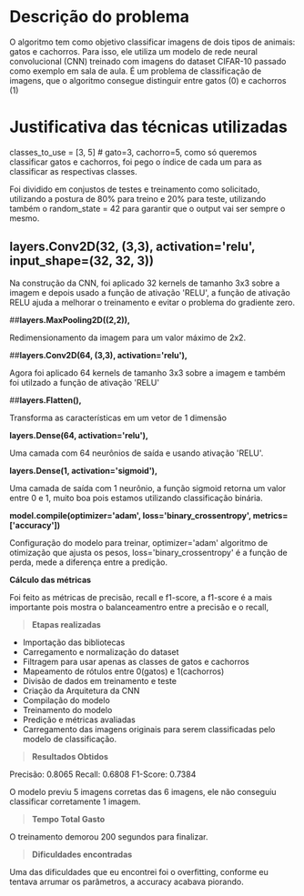 # Descrição do problema

  O algoritmo tem como objetivo classificar imagens de dois tipos de animais: gatos e cachorros. Para isso, ele utiliza um modelo de rede neural convolucional (CNN) treinado com imagens do dataset CIFAR-10 passado como exemplo em sala de aula. É um problema de classificação de imagens, que o algoritmo consegue distinguir entre gatos (0) e cachorros (1)

# Justificativa das técnicas utilizadas

classes_to_use = [3, 5]  # gato=3, cachorro=5, como só queremos classificar gatos e cachorros, foi pego o índice de cada um para as classificar as respectivas classes.

Foi dividido em conjustos de testes e treinamento como solicitado, utilizando a postura de 80% para treino e 20% para teste, utilizando também o random_state = 42 para garantir que o output vai ser sempre o mesmo.

## layers.Conv2D(32, (3,3), activation='relu', input_shape=(32, 32, 3))

Na construção da CNN, foi aplicado 32 kernels de tamanho 3x3 sobre a imagem e depois usado a função de ativação 'RELU', a função de ativação RELU ajuda a melhorar o treinamento e evitar o problema do gradiente zero.


##**layers.MaxPooling2D((2,2)),**

Redimensionamento da imagem para um valor máximo de 2x2.

##**layers.Conv2D(64, (3,3), activation='relu'),**

Agora foi aplicado 64 kernels de tamanho 3x3 sobre a imagem e também foi utilzado a função de ativação 'RELU'

##**layers.Flatten(),**

Transforma as características em um vetor de 1 dimensão

**layers.Dense(64, activation='relu'),**

Uma camada com 64 neurônios de saída e usando ativação 'RELU'.

**layers.Dense(1, activation='sigmoid'),**

Uma camada de saída com 1 neurônio, a função sigmoid retorna um valor entre 0 e 1, muito boa pois estamos utilizando classificação binária.

**model.compile(optimizer='adam',
              loss='binary_crossentropy',
              metrics=['accuracy'])**

Configuração do modelo para treinar, optimizer='adam' algoritmo de otimização que ajusta os pesos, loss='binary_crossentropy' é a função de perda, mede a diferença entre a predição.

**Cálculo das métricas**

Foi feito as métricas de precisão, recall e f1-score, a f1-score é a mais importante pois mostra o balanceamentro entre a precisão e o recall,

> **Etapas realizadas**

- Importação das bibliotecas
- Carregamento e normalização do dataset
- Filtragem para usar apenas as classes de gatos e cachorros
- Mapeamento de rótulos entre 0(gatos) e 1(cachorros)
- Divisão de dados em treinamento e teste
- Criação da Arquitetura da CNN
- Compilação do modelo
- Treinamento do modelo
- Predição e métricas avaliadas
- Carregamento das imagens originais para serem classificadas pelo modelo de classificação.

> **Resultados Obtidos**

Precisão: 0.8065
Recall: 0.6808
F1-Score: 0.7384

O modelo previu 5 imagens corretas das 6 imagens, ele não conseguiu classificar corretamente 1 imagem.

> **Tempo Total Gasto**

O treinamento demorou 200 segundos para finalizar.

> **Dificuldades encontradas**

Uma das dificuldades que eu encontrei foi o overfitting, conforme eu tentava arrumar os parâmetros, a accuracy acabava piorando.
